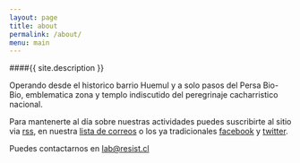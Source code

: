 ```yaml
---
layout: page
title: about
permalink: /about/
menu: main
---
```


####{{ site.description }}

Operando desde el historico barrio Huemul y a solo pasos del Persa Bio-Bio, emblematica zona y templo indiscutido del peregrinaje cacharristico nacional.

Para mantenerte al día sobre nuestras actividades puedes suscribirte al sitio via [rss](/feed.xml), en nuestra [lista de correos](/mailing/) o los ya tradicionales [facebook](http://facebook.com/resistlab) y [twitter](http://twitter.com/resist_lab).

Puedes contactarnos en [lab@resist.cl](mailto:lab@resist.cl)
